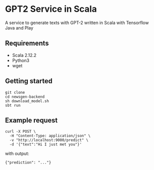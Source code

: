# GPT2 Service in Scala 
A service to generate texts with GPT-2 written in Scala with Tensorflow Java and Play

## Requirements
- Scala 2.12.2
- Python3
- wget

## Getting started

```
git clone
cd newsgen-backend
sh download_model.sh
sbt run
```



## Example request

```
curl -X POST \
  -H "Content-Type: application/json" \
  -v "http://localhost:9000/predict" \
  -d '{"text":"Hi I just met you"}'
```
with output:
```
{"prediction": "..."}
```

